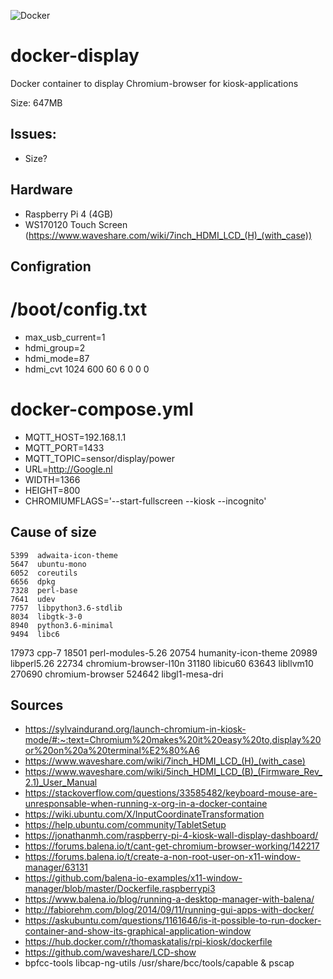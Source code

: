 ![Docker](https://github.com/Kipjr/docker-display/workflows/Docker/badge.svg)
# docker-display
Docker container to display Chromium-browser for kiosk-applications

Size:  647MB

## Issues:

- Size? 

## Hardware
- Raspberry Pi 4 (4GB)
- WS170120 Touch Screen (https://www.waveshare.com/wiki/7inch_HDMI_LCD_(H)_(with_case))

## Configration

# /boot/config.txt

- max_usb_current=1
- hdmi_group=2
- hdmi_mode=87
- hdmi_cvt 1024 600 60 6 0 0 0

# docker-compose.yml

- MQTT_HOST=192.168.1.1
- MQTT_PORT=1433
- MQTT_TOPIC=sensor/display/power
- URL=http://Google.nl
- WIDTH=1366
- HEIGHT=800
- CHROMIUMFLAGS='--start-fullscreen --kiosk --incognito'

## Cause of size
    5399  adwaita-icon-theme
    5647  ubuntu-mono
    6052  coreutils
    6656  dpkg
    7328  perl-base
    7641  udev
    7757  libpython3.6-stdlib
    8034  libgtk-3-0
    8940  python3.6-minimal
    9494  libc6
   17973  cpp-7
   18501  perl-modules-5.26
   20754  humanity-icon-theme
   20989  libperl5.26
   22734  chromium-browser-l10n
   31180  libicu60
   63643  libllvm10
  270690  chromium-browser
  524642  libgl1-mesa-dri

## Sources


- https://sylvaindurand.org/launch-chromium-in-kiosk-mode/#:~:text=Chromium%20makes%20it%20easy%20to,display%20or%20on%20a%20terminal%E2%80%A6
- https://www.waveshare.com/wiki/7inch_HDMI_LCD_(H)_(with_case)
- https://www.waveshare.com/wiki/5inch_HDMI_LCD_(B)_(Firmware_Rev_2.1)_User_Manual
- https://stackoverflow.com/questions/33585482/keyboard-mouse-are-unresponsable-when-running-x-org-in-a-docker-containe
- https://wiki.ubuntu.com/X/InputCoordinateTransformation
- https://help.ubuntu.com/community/TabletSetup
- https://jonathanmh.com/raspberry-pi-4-kiosk-wall-display-dashboard/
- https://forums.balena.io/t/cant-get-chromium-browser-working/142217
- https://forums.balena.io/t/create-a-non-root-user-on-x11-window-manager/63131 
- https://github.com/balena-io-examples/x11-window-manager/blob/master/Dockerfile.raspberrypi3
- https://www.balena.io/blog/running-a-desktop-manager-with-balena/
- http://fabiorehm.com/blog/2014/09/11/running-gui-apps-with-docker/
- https://askubuntu.com/questions/1161646/is-it-possible-to-run-docker-container-and-show-its-graphical-application-window
- https://hub.docker.com/r/thomaskatalis/rpi-kiosk/dockerfile
- https://github.com/waveshare/LCD-show
- bpfcc-tools libcap-ng-utils  /usr/share/bcc/tools/capable & pscap
  
